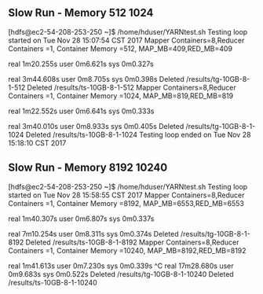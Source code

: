 
## Slow Run - Memory 512 1024
[hdfs@ec2-54-208-253-250 ~]$ /home/hduser/YARNtest.sh 
Testing loop started on Tue Nov 28 15:07:54 CST 2017
Mapper Containers=8,Reducer Containers =1, Container Memory =512, MAP_MB=409,RED_MB=409 

real	1m20.255s
user	0m6.621s
sys	0m0.327s

real	3m44.608s
user	0m8.705s
sys	0m0.398s
Deleted /results/tg-10GB-8-1-512
Deleted /results/ts-10GB-8-1-512
Mapper Containers=8,Reducer Containers =1, Container Memory =1024, MAP_MB=819,RED_MB=819 

real	1m22.552s
user	0m6.641s
sys	0m0.333s

real	3m40.010s
user	0m8.933s
sys	0m0.405s
Deleted /results/tg-10GB-8-1-1024
Deleted /results/ts-10GB-8-1-1024
Testing loop ended on Tue Nov 28 15:18:10 CST 2017


## Slow Run - Memory 8192 10240
[hdfs@ec2-54-208-253-250 ~]$ /home/hduser/YARNtest.sh 
Testing loop started on Tue Nov 28 15:58:55 CST 2017
Mapper Containers=8,Reducer Containers =1, Container Memory =8192, MAP_MB=6553,RED_MB=6553 

real	1m40.307s
user	0m6.807s
sys	0m0.337s

real	7m10.254s
user	0m8.311s
sys	0m0.374s
Deleted /results/tg-10GB-8-1-8192
Deleted /results/ts-10GB-8-1-8192
Mapper Containers=8,Reducer Containers =1, Container Memory =10240, MAP_MB=8192,RED_MB=8192 

real	1m41.613s
user	0m7.230s
sys	0m0.339s
^C
real	17m28.680s
user	0m9.683s
sys	0m0.522s
Deleted /results/tg-10GB-8-1-10240
Deleted /results/ts-10GB-8-1-10240
